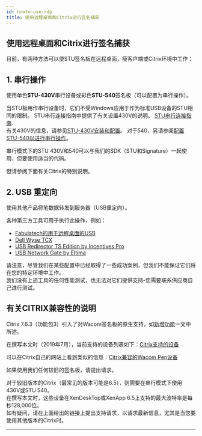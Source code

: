 ```yaml
---
id: howto-use-rdp
title: 使用远程桌面和Citrix进行签名捕获
---
```


## 使用远程桌面和Citrix进行签名捕获

目前，有两种方法可以使STU签名板在远程桌面，瘦客户端或Citrix环境中工作：

## 1. 串行操作

   使用单色**STU-430V**串行设备或彩色**STU-540**签名板（可以配置为串行操作）。

   当STU板用作串行设备时，它们不受Windows应用于作为标准USB设备的STU相同的限制。
   STU串行连接指南中提供了有关设置430V的说明。 [STU串行连接指南](../q-stu/stu-tablet#STU-Serial-Connection).  
   有关430V的信息，请参见[STU-430V安装和配置](../q-stu/stu-430-installation)。
   对于540，另请参阅[配置STU-540以进行串行操作](../q-stu/stu-540-installation)。

   串行模式下的STU 430V和540可以与我们的SDK（STU和Signature）一起使用，但要使用适当的代码。  

   但请参阅下面有关Citrix的特别说明。

## 2. USB 重定向

   使用其他产品将笔数据转发到服务器（USB重定向）。 

   各种第三方工具可用于执行此操作，例如：  

   * [Fabulatech的用于远程桌面的USB](https://www.fabulatech.com/usb-for-remote-desktop-download.html#tab_usbrdp-win-current)
   * [Dell Wyse TCX](http://www.dell.com/ed/business/p/wyse-tcx/pd)
   * [USB Redirector TS Edition by Incentives Pro](http://www.incentivespro.com/usb-redirector-ts.html)
   * [USB Network Gate by Eltima](https://www.eltima.com/products/usb-over-ethernet/)  

   请注意，尽管我们在某些配置中已经取得了一些成功案例，但我们不能保证它们将在您的特定环境中工作。  
   我们没有上述工具的任何性能测试，也无法对它们提供支持-您需要联系供应商自己进行测试。  


## 有关CITRIX兼容性的说明

Citrix 7.6.3（功能包3）引入了对Wacom签名板的原生支持，如[新增功能](http://docs.citrix.com/en-us/xenapp-and-xendesktop/7-6/xad-whats-new.html)一文中所述。

在撰写本文时（2019年7月），当前支持的设备列表如下：[Citrix支持的设备](sig-prog-general#signature-devices-supported-on-citrix)  
 
可以在Citrix自己的网站上看到类似的信息：[Citrix兼容的Wacom Pen设备](https://citrixready.citrix.com/category-results.html?search=wacom)
 
如果使用我们任何较旧的签名板，请提出请求。  
 

对于较旧版本的Citrix（最常见的版本可能是6.5），则需要在串行模式下使用430V或STU 540。  
在撰写本文时，这些设备在XenDeskTop或XenApp 6.5上支持的最大波特率是每秒128,000位。  
如有疑问，请在上面给出的链接上提出支持请求，以请求最新信息，尤其是当您要使用其他版本的Citrix时。  

---


